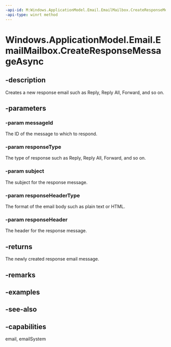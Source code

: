 ```yaml
---
-api-id: M:Windows.ApplicationModel.Email.EmailMailbox.CreateResponseMessageAsync(System.String,Windows.ApplicationModel.Email.EmailMessageResponseKind,System.String,Windows.ApplicationModel.Email.EmailMessageBodyKind,System.String)
-api-type: winrt method
---
```


<!-- Method syntax
public Windows.Foundation.IAsyncOperation<Windows.ApplicationModel.Email.EmailMessage> CreateResponseMessageAsync(System.String messageId, Windows.ApplicationModel.Email.EmailMessageResponseKind responseType, System.String subject, Windows.ApplicationModel.Email.EmailMessageBodyKind responseHeaderType, System.String responseHeader)
-->

# Windows.ApplicationModel.Email.EmailMailbox.CreateResponseMessageAsync

## -description
Creates a new response email such as Reply, Reply All, Forward, and so on.

## -parameters
### -param messageId
The ID of the message to which to respond.

### -param responseType
The type of response such as Reply, Reply All, Forward, and so on.

### -param subject
The subject for the response message.

### -param responseHeaderType
The format of the email body such as plain text or HTML.

### -param responseHeader
The header for the response message.

## -returns
The newly created response email message.

## -remarks

## -examples

## -see-also

## -capabilities
email, emailSystem
